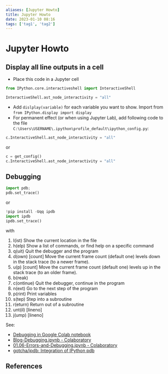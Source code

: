 ```yaml
---
aliases: [Jupyter Howto]
title: Jupyter Howto
date: 2023-01-10 08:16
tags: ['tag1', 'tag2']
---
```


# Jupyter Howto

## Display all line outputs in a cell

- Place this code in a Jupyter cell

```python
from IPython.core.interactiveshell import InteractiveShell

InteractiveShell.ast_node_interactivity = "all"
```

- Add `dislplay(variable)` for each variable you want to show. Import from `from IPython.display import display`
- For permanent effect (or when using Jupyter Lab), add following code to the file `C:\Users\USERNAME\.ipython\profile_default\ipython_config.py`:

```python
c.InteractiveShell.ast_node_interactivity = "all"
```

 or

```python
c = get_config()
c.InteractiveShell.ast_node_interactivity = "all"
```

## Debugging

```python
import pdb; 
pdb.set_trace()
```

or

```python
!pip install -Uqq ipdb
import ipdb
ipdb.set_trace()
```

with

1. l(ist) Show the current location in the file
2. h(elp) Show a list of commands, or find help on a specific command
3. q(uit) Quit the debugger and the program
4. d(own) \[count\] Move the current frame count (default one) levels down in the stack trace (to a newer frame).
5. u(p) \[count\] Move the current frame count (default one) levels up in the stack trace (to an older frame).
6. b(reak)
7. c(ontinue) Quit the debugger, continue in the program
8. n(ext) Go to the next step of the program
9. p(rint) Print variables
10. s(tep) Step into a subroutine
11. r(eturn) Return out of a subroutine
12. unt(il) \[lineno\]
13. j(ump) \[lineno\]

See:

- [Debugging in Google Colab notebook](https://zohaib.me/debugging-in-google-collab-notebook/)
- [Blog-Debugging.ipynb - Colaboratory](https://colab.research.google.com/drive/1rs2CH79vwVdK_JUpJuQaM_BMb1JL0bdg?usp=sharing)
- [01.06-Errors-and-Debugging.ipynb - Colaboratory](https://colab.research.google.com/github/jakevdp/PythonDataScienceHandbook/blob/master/notebooks/01.06-Errors-and-Debugging.ipynb)
- [gotcha/ipdb: Integration of IPython pdb](https://github.com/gotcha/ipdb)

## References
